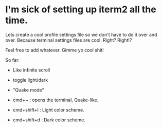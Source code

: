 # I'm sick of setting up iterm2 all the time.
Lets create a cool profile settings file so we don't have to do it over and over.
Because terminal settings files are cool. Right? Right!?

Feel free to add whatever. Gimme yo cool shit!

So far:
 - Like infinite scroll
 - toggle light/dark 
 - "Quake mode"

- cmd+~ : opens the terminal, Quake-like.
- cmd+shift+l : Light color scheme.
- cmd+shift+d : Dark color scheme.
